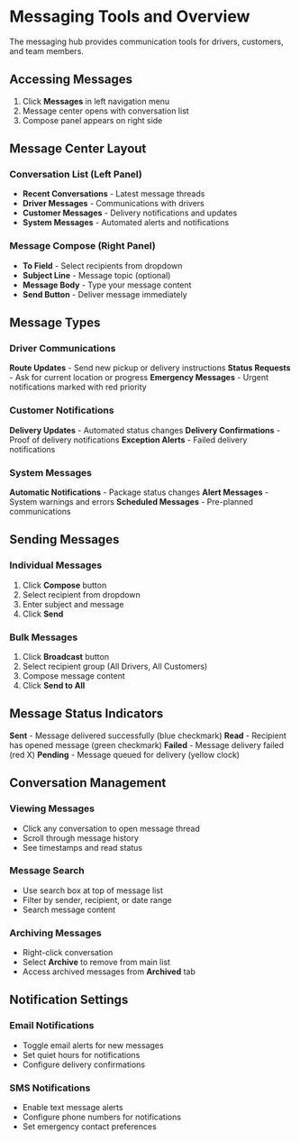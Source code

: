 # Messaging Tools and Overview

The messaging hub provides communication tools for drivers, customers, and team members.

## Accessing Messages

1. Click **Messages** in left navigation menu
2. Message center opens with conversation list
3. Compose panel appears on right side

## Message Center Layout

### Conversation List (Left Panel)
- **Recent Conversations** - Latest message threads
- **Driver Messages** - Communications with drivers
- **Customer Messages** - Delivery notifications and updates
- **System Messages** - Automated alerts and notifications

### Message Compose (Right Panel)
- **To Field** - Select recipients from dropdown
- **Subject Line** - Message topic (optional)
- **Message Body** - Type your message content
- **Send Button** - Deliver message immediately

## Message Types

### Driver Communications
**Route Updates** - Send new pickup or delivery instructions
**Status Requests** - Ask for current location or progress
**Emergency Messages** - Urgent notifications marked with red priority

### Customer Notifications
**Delivery Updates** - Automated status changes
**Delivery Confirmations** - Proof of delivery notifications
**Exception Alerts** - Failed delivery notifications

### System Messages
**Automatic Notifications** - Package status changes
**Alert Messages** - System warnings and errors
**Scheduled Messages** - Pre-planned communications

## Sending Messages

### Individual Messages
1. Click **Compose** button
2. Select recipient from dropdown
3. Enter subject and message
4. Click **Send**

### Bulk Messages
1. Click **Broadcast** button
2. Select recipient group (All Drivers, All Customers)
3. Compose message content
4. Click **Send to All**

## Message Status Indicators

**Sent** - Message delivered successfully (blue checkmark)
**Read** - Recipient has opened message (green checkmark)
**Failed** - Message delivery failed (red X)
**Pending** - Message queued for delivery (yellow clock)

## Conversation Management

### Viewing Messages
- Click any conversation to open message thread
- Scroll through message history
- See timestamps and read status

### Message Search
- Use search box at top of message list
- Filter by sender, recipient, or date range
- Search message content

### Archiving Messages
- Right-click conversation
- Select **Archive** to remove from main list
- Access archived messages from **Archived** tab

## Notification Settings

### Email Notifications
- Toggle email alerts for new messages
- Set quiet hours for notifications
- Configure delivery confirmations

### SMS Notifications
- Enable text message alerts
- Configure phone numbers for notifications
- Set emergency contact preferences